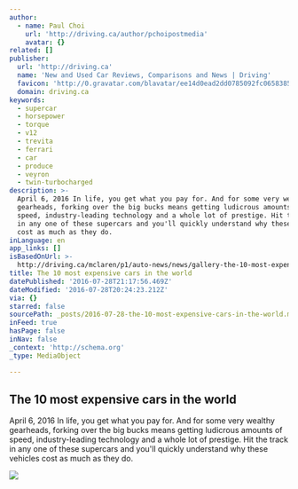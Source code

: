 ```yaml
---
author:
  - name: Paul Choi
    url: 'http://driving.ca/author/pchoipostmedia'
    avatar: {}
related: []
publisher:
  url: 'http://driving.ca'
  name: 'New and Used Car Reviews, Comparisons and News | Driving'
  favicon: 'http://0.gravatar.com/blavatar/ee14d0ead2dd0785092fc06583853ed4?s=16'
  domain: driving.ca
keywords:
  - supercar
  - horsepower
  - torque
  - v12
  - trevita
  - ferrari
  - car
  - produce
  - veyron
  - twin-turbocharged
description: >-
  April 6, 2016 In life, you get what you pay for. And for some very wealthy
  gearheads, forking over the big bucks means getting ludicrous amounts of
  speed, industry-leading technology and a whole lot of prestige. Hit the track
  in any one of these supercars and you'll quickly understand why these vehicles
  cost as much as they do.
inLanguage: en
app_links: []
isBasedOnUrl: >-
  http://driving.ca/mclaren/p1/auto-news/news/gallery-the-10-most-expensive-cars-in-the-world
title: The 10 most expensive cars in the world
datePublished: '2016-07-28T21:17:56.469Z'
dateModified: '2016-07-28T20:24:23.212Z'
via: {}
starred: false
sourcePath: _posts/2016-07-28-the-10-most-expensive-cars-in-the-world.md
inFeed: true
hasPage: false
inNav: false
_context: 'http://schema.org'
_type: MediaObject

---
```

<article style=""><h1>The 10 most expensive cars in the world</h1><p>April 6, 2016 In life, you get what you pay for. And for some very wealthy gearheads, forking over the big bucks means getting ludicrous amounts of speed, industry-leading technology and a whole lot of prestige. Hit the track in any one of these supercars and you'll quickly understand why these vehicles cost as much as they do.</p><img src="http://wpmedia.driving.ca/2015/09/img_7640.jpg?quality=70&amp;strip=all&amp;w=800&amp;crop=1&amp;strip=all" /></article>